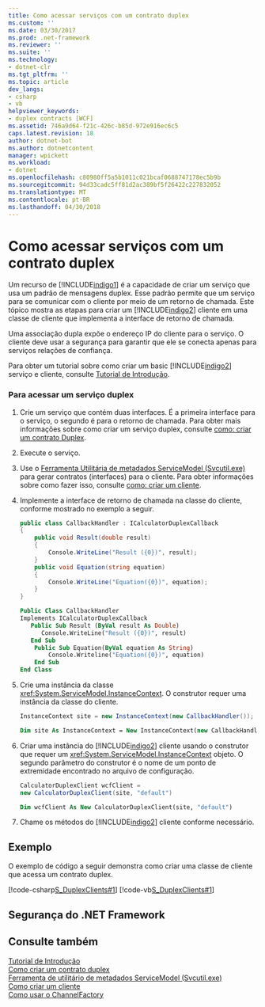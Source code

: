 ```yaml
---
title: Como acessar serviços com um contrato duplex
ms.custom: ''
ms.date: 03/30/2017
ms.prod: .net-framework
ms.reviewer: ''
ms.suite: ''
ms.technology:
- dotnet-clr
ms.tgt_pltfrm: ''
ms.topic: article
dev_langs:
- csharp
- vb
helpviewer_keywords:
- duplex contracts [WCF]
ms.assetid: 746a9d64-f21c-426c-b85d-972e916ec6c5
caps.latest.revision: 18
author: dotnet-bot
ms.author: dotnetcontent
manager: wpickett
ms.workload:
- dotnet
ms.openlocfilehash: c80980ff5a5b1011c021bcaf0688747178ec5b9b
ms.sourcegitcommit: 94d33cadc5ff81d2ac389bf5f26422c227832052
ms.translationtype: MT
ms.contentlocale: pt-BR
ms.lasthandoff: 04/30/2018
---
```

# <a name="how-to-access-services-with-a-duplex-contract"></a>Como acessar serviços com um contrato duplex
Um recurso de [!INCLUDE[indigo1](../../../../includes/indigo1-md.md)] é a capacidade de criar um serviço que usa um padrão de mensagens duplex. Esse padrão permite que um serviço para se comunicar com o cliente por meio de um retorno de chamada. Este tópico mostra as etapas para criar um [!INCLUDE[indigo2](../../../../includes/indigo2-md.md)] cliente em uma classe de cliente que implementa a interface de retorno de chamada.  
  
 Uma associação dupla expõe o endereço IP do cliente para o serviço. O cliente deve usar a segurança para garantir que ele se conecta apenas para serviços relações de confiança.  
  
 Para obter um tutorial sobre como criar um basic [!INCLUDE[indigo2](../../../../includes/indigo2-md.md)] serviço e cliente, consulte [Tutorial de Introdução](../../../../docs/framework/wcf/getting-started-tutorial.md).  
  
### <a name="to-access-a-duplex-service"></a>Para acessar um serviço duplex  
  
1.  Crie um serviço que contém duas interfaces. É a primeira interface para o serviço, o segundo é para o retorno de chamada. Para obter mais informações sobre como criar um serviço duplex, consulte [como: criar um contrato Duplex](../../../../docs/framework/wcf/feature-details/how-to-create-a-duplex-contract.md).  
  
2.  Execute o serviço.  
  
3.  Use o [Ferramenta Utilitária de metadados ServiceModel (Svcutil.exe)](../../../../docs/framework/wcf/servicemodel-metadata-utility-tool-svcutil-exe.md) para gerar contratos (interfaces) para o cliente. Para obter informações sobre como fazer isso, consulte [como: criar um cliente](../../../../docs/framework/wcf/how-to-create-a-wcf-client.md).  
  
4.  Implemente a interface de retorno de chamada na classe do cliente, conforme mostrado no exemplo a seguir.  
  
    ```csharp  
    public class CallbackHandler : ICalculatorDuplexCallback  
    {  
        public void Result(double result)  
        {  
            Console.WriteLine("Result ({0})", result);  
        }  
        public void Equation(string equation)  
        {  
            Console.WriteLine("Equation({0})", equation);  
        }  
    }  
    ```  
  
    ```vb  
    Public Class CallbackHandler   
    Implements ICalculatorDuplexCallback  
       Public Sub Result (ByVal result As Double)  
          Console.WriteLine("Result ({0})", result)  
       End Sub  
        Public Sub Equation(ByVal equation As String)  
            Console.Writeline("Equation({0})", equation)  
        End Sub  
    End Class  
    ```  
  
5.  Crie uma instância da classe <xref:System.ServiceModel.InstanceContext>. O construtor requer uma instância da classe do cliente.  
  
    ```csharp  
    InstanceContext site = new InstanceContext(new CallbackHandler());  
    ```  
  
    ```vb  
    Dim site As InstanceContext = New InstanceContext(new CallbackHandler())  
    ```  
  
6.  Criar uma instância do [!INCLUDE[indigo2](../../../../includes/indigo2-md.md)] cliente usando o construtor que requer um <xref:System.ServiceModel.InstanceContext> objeto. O segundo parâmetro do construtor é o nome de um ponto de extremidade encontrado no arquivo de configuração.  
  
    ```csharp  
    CalculatorDuplexClient wcfClient =   
    new CalculatorDuplexClient(site, "default")  
    ```  
  
    ```vb  
    Dim wcfClient As New CalculatorDuplexClient(site, "default")  
    ```  
  
7.  Chame os métodos do [!INCLUDE[indigo2](../../../../includes/indigo2-md.md)] cliente conforme necessário.  
  
## <a name="example"></a>Exemplo  
 O exemplo de código a seguir demonstra como criar uma classe de cliente que acessa um contrato duplex.  
  
 [!code-csharp[S_DuplexClients#1](../../../../samples/snippets/csharp/VS_Snippets_CFX/s_duplexclients/cs/client.cs#1)]
 [!code-vb[S_DuplexClients#1](../../../../samples/snippets/visualbasic/VS_Snippets_CFX/s_duplexclients/vb/client.vb#1)]  
  
## <a name="net-framework-security"></a>Segurança do .NET Framework  
  
## <a name="see-also"></a>Consulte também  
 [Tutorial de Introdução](../../../../docs/framework/wcf/getting-started-tutorial.md)  
 [Como criar um contrato duplex](../../../../docs/framework/wcf/feature-details/how-to-create-a-duplex-contract.md)  
 [Ferramenta de utilitário de metadados ServiceModel (Svcutil.exe)](../../../../docs/framework/wcf/servicemodel-metadata-utility-tool-svcutil-exe.md)  
 [Como criar um cliente](../../../../docs/framework/wcf/how-to-create-a-wcf-client.md)  
 [Como usar o ChannelFactory](../../../../docs/framework/wcf/feature-details/how-to-use-the-channelfactory.md)
